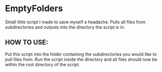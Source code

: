 # EmptyFolders
Small little script I made to save myself a headache. Pulls all files from subdirectories and outputs into the directory the script is in.

## HOW TO USE:
  Put this script into the folder containing the subdirectories you would like to pull files from. Run the script inside the directory and all files should now be within the root directory of the script.
